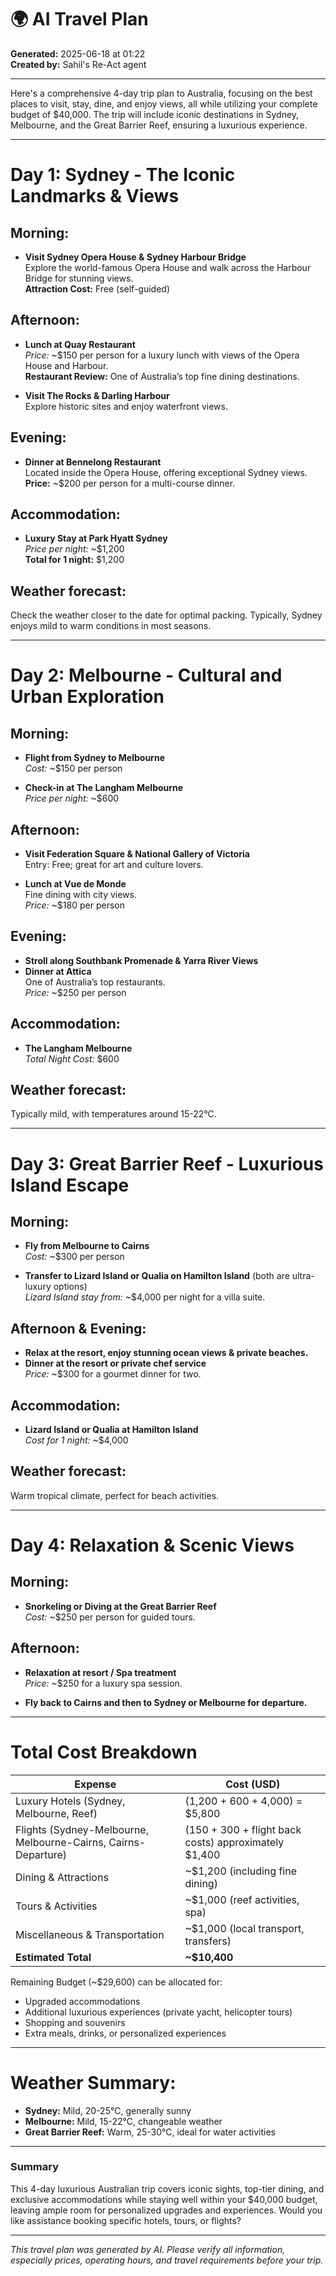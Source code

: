 # 🌍 AI Travel Plan

**Generated:** 2025-06-18 at 01:22  
**Created by:** Sahil's Re-Act agent

---

Here's a comprehensive 4-day trip plan to Australia, focusing on the best places to visit, stay, dine, and enjoy views, all while utilizing your complete budget of $40,000. The trip will include iconic destinations in Sydney, Melbourne, and the Great Barrier Reef, ensuring a luxurious experience.

---

# **Day 1: Sydney - The Iconic Landmarks & Views**

## **Morning:**
- **Visit Sydney Opera House & Sydney Harbour Bridge**  
  Explore the world-famous Opera House and walk across the Harbour Bridge for stunning views.  
  **Attraction Cost:** Free (self-guided)

## **Afternoon:**
- **Lunch at Quay Restaurant**  
  *Price:* ~$150 per person for a luxury lunch with views of the Opera House and Harbour.  
  **Restaurant Review:** One of Australia’s top fine dining destinations.

- **Visit The Rocks & Darling Harbour**  
  Explore historic sites and enjoy waterfront views.

## **Evening:**
- **Dinner at Bennelong Restaurant**  
  Located inside the Opera House, offering exceptional Sydney views.  
  **Price:** ~$200 per person for a multi-course dinner.

## **Accommodation:**
- **Luxury Stay at Park Hyatt Sydney**  
  *Price per night:* ~$1,200  
  **Total for 1 night:** $1,200

## **Weather forecast:**  
Check the weather closer to the date for optimal packing. Typically, Sydney enjoys mild to warm conditions in most seasons.

---

# **Day 2: Melbourne - Cultural and Urban Exploration**

## **Morning:**
- **Flight from Sydney to Melbourne**  
  *Cost:* ~$150 per person

- **Check-in at The Langham Melbourne**  
  *Price per night:* ~$600

## **Afternoon:**
- **Visit Federation Square & National Gallery of Victoria**  
  Entry: Free; great for art and culture lovers.

- **Lunch at Vue de Monde**  
  Fine dining with city views.  
  *Price:* ~$180 per person

## **Evening:**
- **Stroll along Southbank Promenade & Yarra River Views**  
- **Dinner at Attica**  
  One of Australia’s top restaurants.  
  *Price:* ~$250 per person

## **Accommodation:**
- **The Langham Melbourne**  
  *Total Night Cost:* $600

## **Weather forecast:**  
Typically mild, with temperatures around 15-22°C.

---

# **Day 3: Great Barrier Reef - Luxurious Island Escape**

## **Morning:**
- **Fly from Melbourne to Cairns**  
  *Cost:* ~$300 per person

- **Transfer to Lizard Island or Qualia on Hamilton Island** (both are ultra-luxury options)  
  *Lizard Island stay from:* ~$4,000 per night for a villa suite.

## **Afternoon & Evening:**
- **Relax at the resort, enjoy stunning ocean views & private beaches.**  
- **Dinner at the resort or private chef service**  
  *Price:* ~$300 for a gourmet dinner for two.

## **Accommodation:**
- **Lizard Island or Qualia at Hamilton Island**  
  *Cost for 1 night:* ~$4,000

## **Weather forecast:**  
Warm tropical climate, perfect for beach activities.

---

# **Day 4: Relaxation & Scenic Views**

## **Morning:**
- **Snorkeling or Diving at the Great Barrier Reef**  
  *Cost:* ~$250 per person for guided tours.

## **Afternoon:**
- **Relaxation at resort / Spa treatment**  
  *Price:* ~$250 for a luxury spa session.

- **Fly back to Cairns and then to Sydney or Melbourne for departure.**

---

# **Total Cost Breakdown**

| Expense                                  | Cost (USD)                     |
|------------------------------------------|------------------------------|
| Luxury Hotels (Sydney, Melbourne, Reef)  | (1,200 + 600 + 4,000) = $5,800 |
| Flights (Sydney-Melbourne, Melbourne-Cairns, Cairns-Departure) | (150 + 300 + flight back costs) approximately $1,400 |
| Dining & Attractions                     | ~$1,200 (including fine dining)  |
| Tours & Activities                       | ~$1,000 (reef activities, spa)   |
| Miscellaneous & Transportation           | ~$1,000 (local transport, transfers) |
| **Estimated Total**                      | **~$10,400**                   |

Remaining Budget (~$29,600) can be allocated for:
- Upgraded accommodations
- Additional luxurious experiences (private yacht, helicopter tours)
- Shopping and souvenirs
- Extra meals, drinks, or personalized experiences

---

# **Weather Summary:**
- **Sydney:** Mild, 20-25°C, generally sunny
- **Melbourne:** Mild, 15-22°C, changeable weather
- **Great Barrier Reef:** Warm, 25-30°C, ideal for water activities

---

### **Summary**
This 4-day luxurious Australian trip covers iconic sights, top-tier dining, and exclusive accommodations while staying well within your $40,000 budget, leaving ample room for personalized upgrades and experiences. Would you like assistance booking specific hotels, tours, or flights?

---

*This travel plan was generated by AI. Please verify all information, especially prices, operating hours, and travel requirements before your trip.*
